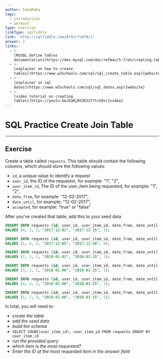 ```yaml
---
author: SebaRaba
tags:
  - introduction
  - workout
type: exercise
linkType: sqlfiddle
link: 'http://sqlfiddle.com/#!9/cfc870/1'
answer: 2
links:
  - >-
    [MySQL define tables
    documentation](https://dev.mysql.com/doc/refman/5.7/en/creating-tables.html){documentation}
  - >-
    [explainer on how to create
    tables](https://www.w3schools.com/sql/sql_create_table.asp){website}
  - >-
    [explainer on sql
    dates](https://www.w3schools.com/sql/sql_dates.asp){website}
  - >-
    [video tutorial on creating
    tables](https://youtu.be/EaRj0S3K32Y?t=58s){video}
---
```


# SQL Practice Create Join Table


---

## Exercise

Create a table called `requests`. This table should contain the following columns, which should store the following values:

- `id`, a unique value to identify a request
- `user_id`, the ID of the requestor, for example: "1", "2",
- `user_item_id`, The ID of the user_item being requested, for example:  "1", "2",
- `date_from`, for example: "12-02-2017",
- `date_until`, for example: "12-02-2017",
- `accepted`, for example: "true" or "false"

After you've created that table, add this to your seed data

```sql
INSERT INTO requests (id, user_id, user_item_id, date_from, date_until, accepted)
VALUES (0, 3, 2, "2017-12-02", "2017-12-15", 1);

INSERT INTO requests (id, user_id, user_item_id, date_from, date_until, accepted)
VALUES (1, 4, 2, "2017-12-05", "2017-12-10", 0);

INSERT INTO requests (id, user_id, user_item_id, date_from, date_until, accepted)
VALUES (2, 3, 1, "2018-01-02", "2018-02-15", 1);

INSERT INTO requests (id, user_id, user_item_id, date_from, date_until, accepted)
VALUES (3, 1, 1, "2018-01-06", "2018-01-15", 1);

INSERT INTO requests (id, user_id, user_item_id, date_from, date_until, accepted)
VALUES (4, 3, 2, "2018-01-06", "2018-01-15", 1);

INSERT INTO requests (id, user_id, user_item_id, date_from, date_until, accepted)
VALUES (5, 1, 3, "2018-01-06", "2018-01-15", 1);
```

In total, you will need to:

- *create the table*
- *add the seed data*
- *build the schema*
- `SELECT COUNT(user_item_id), user_item_id FROM requests GROUP BY user_item_id`
- *run the provided query*
- *which item is the most requested?*
- *Enter the ID of the most requested item in the answer field*
